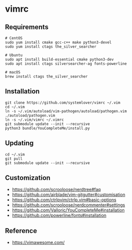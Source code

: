 # vimrc


## Requirements
```
# CentOS
sudo yum install cmake gcc-c++ make python3-devel
sudo yum install ctags the_silver_searcher

# Ubuntu
sudo apt install build-essential cmake python3-dev
sudo apt install ctags silversearcher-ag fonts-powerline

# macOS
brew install ctags the_silver_searcher
```


## Installation
```
git clone https://github.com/systemlover/vimrc ~/.vim
cd ~/.vim
ln -s ~/.vim/autoload/vim-pathogen/autoload/pathogen.vim ./autoload/pathogen.vim
ln -s ~/.vim/vimrc ~/.vimrc
git submodule update --init --recursive
python3 bundle/YouCompleteMe/install.py
```


## Updating
```
cd ~/.vim
git pull
git submodule update --init --recursive
```


## Customization
* https://github.com/scrooloose/nerdtree#faq
* https://github.com/airblade/vim-gitgutter#customisation
* https://github.com/ctrlpvim/ctrlp.vim#basic-options
* https://github.com/scrooloose/nerdcommenter#settings
* https://github.com/Valloric/YouCompleteMe#installation
* https://github.com/powerline/fonts#installation


## Reference
* https://vimawesome.com/
